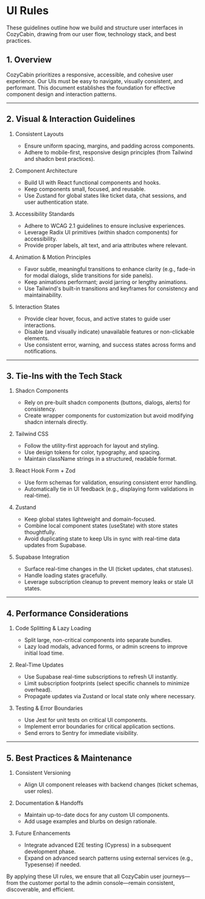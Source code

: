 # UI Rules

These guidelines outline how we build and structure user interfaces in CozyCabin, drawing from our user flow, technology stack, and best practices.

## 1. Overview
CozyCabin prioritizes a responsive, accessible, and cohesive user experience. Our UIs must be easy to navigate, visually consistent, and performant. This document establishes the foundation for effective component design and interaction patterns.

---

## 2. Visual & Interaction Guidelines

1. Consistent Layouts  
   - Ensure uniform spacing, margins, and padding across components.  
   - Adhere to mobile-first, responsive design principles (from Tailwind and shadcn best practices).

2. Component Architecture  
   - Build UI with React functional components and hooks.  
   - Keep components small, focused, and reusable.  
   - Use Zustand for global states like ticket data, chat sessions, and user authentication state.

3. Accessibility Standards  
   - Adhere to WCAG 2.1 guidelines to ensure inclusive experiences.  
   - Leverage Radix UI primitives (within shadcn components) for accessibility.  
   - Provide proper labels, alt text, and aria attributes where relevant.

4. Animation & Motion Principles  
   - Favor subtle, meaningful transitions to enhance clarity (e.g., fade-in for modal dialogs, slide transitions for side panels).  
   - Keep animations performant; avoid jarring or lengthy animations.  
   - Use Tailwind's built-in transitions and keyframes for consistency and maintainability.

5. Interaction States  
   - Provide clear hover, focus, and active states to guide user interactions.  
   - Disable (and visually indicate) unavailable features or non-clickable elements.  
   - Use consistent error, warning, and success states across forms and notifications.

---

## 3. Tie-Ins with the Tech Stack

1. Shadcn Components  
   - Rely on pre-built shadcn components (buttons, dialogs, alerts) for consistency.  
   - Create wrapper components for customization but avoid modifying shadcn internals directly.

2. Tailwind CSS  
   - Follow the utility-first approach for layout and styling.  
   - Use design tokens for color, typography, and spacing.  
   - Maintain className strings in a structured, readable format.

3. React Hook Form + Zod  
   - Use form schemas for validation, ensuring consistent error handling.  
   - Automatically tie in UI feedback (e.g., displaying form validations in real-time).

4. Zustand  
   - Keep global states lightweight and domain-focused.  
   - Combine local component states (useState) with store states thoughtfully.  
   - Avoid duplicating state to keep UIs in sync with real-time data updates from Supabase.

5. Supabase Integration  
   - Surface real-time changes in the UI (ticket updates, chat statuses).  
   - Handle loading states gracefully.  
   - Leverage subscription cleanup to prevent memory leaks or stale UI states.

---

## 4. Performance Considerations

1. Code Splitting & Lazy Loading  
   - Split large, non-critical components into separate bundles.  
   - Lazy load modals, advanced forms, or admin screens to improve initial load time.

2. Real-Time Updates  
   - Use Supabase real-time subscriptions to refresh UI instantly.  
   - Limit subscription footprints (select specific channels to minimize overhead).  
   - Propagate updates via Zustand or local state only where necessary.

3. Testing & Error Boundaries  
   - Use Jest for unit tests on critical UI components.  
   - Implement error boundaries for critical application sections.  
   - Send errors to Sentry for immediate visibility.

---

## 5. Best Practices & Maintenance

1. Consistent Versioning  
   - Align UI component releases with backend changes (ticket schemas, user roles).

2. Documentation & Handoffs  
   - Maintain up-to-date docs for any custom UI components.  
   - Add usage examples and blurbs on design rationale.

3. Future Enhancements  
   - Integrate advanced E2E testing (Cypress) in a subsequent development phase.  
   - Expand on advanced search patterns using external services (e.g., Typesense) if needed.

By applying these UI rules, we ensure that all CozyCabin user journeys—from the customer portal to the admin console—remain consistent, discoverable, and efficient. 
